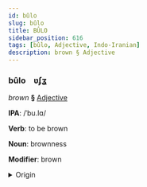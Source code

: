 ```yaml
---
id: bûlo
slug: bûlo
title: BÛLO
sidebar_position: 616
tags: [bûlo, Adjective, Indo-Iranian]
description: brown § Adjective
---
```


### bûlo&emsp;<span kind="abugida">ʋʄʓ</span>

*brown* **§** [Adjective](../../tags/Adjective)

**IPA**: /ˈbu.lɑ/

**Verb**: to be brown

**Noun**: brownness

**Modifier**: brown

<details>
    <summary>Origin</summary>
    Hindi भूरा bhūrā [bʱuː.ɾäː]<br/>
    <em>Indo-Iranian Language Family</em>
</details>